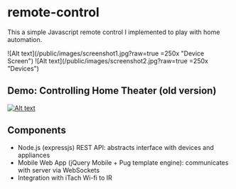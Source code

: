 # remote-control

This a simple Javascript remote control I implemented to play with home automation.

![Alt text](/public/images/screenshot1.jpg?raw=true =250x "Device Screen")  ![Alt text](/public/images/screenshot2.jpg?raw=true =250x "Devices")

## Demo: Controlling Home Theater (old version)

[![Alt text](https://img.youtube.com/vi/wbnYjC6w0bA/0.jpg)](https://www.youtube.com/watch?v=wbnYjC6w0bA)

## Components

* Node.js (expressjs) REST API: abstracts interface with devices and appliances
* Mobile Web App (jQuery Mobile + Pug template engine): communicates with server via WebSockets
* Integration with iTach Wi-fi to IR